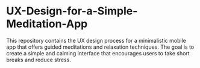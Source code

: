 # UX-Design-for-a-Simple-Meditation-App
This repository contains the UX design process for a minimalistic mobile app that offers guided meditations and relaxation techniques. The goal is to create a simple and calming interface that encourages users to take short breaks and reduce stress.

